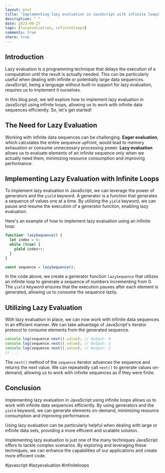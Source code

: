 ```yaml
---
layout: post
title: "Implementing lazy evaluation in JavaScript with infinite loops"
description: " "
date: 2023-09-27
tags: [lazyevaluation, infiniteloops]
comments: true
share: true
---
```


## Introduction
Lazy evaluation is a programming technique that delays the execution of a computation until the result is actually needed. This can be particularly useful when dealing with infinite or potentially large data sequences. JavaScript, being a language without built-in support for lazy evaluation, requires us to implement it ourselves.

In this blog post, we will explore how to implement lazy evaluation in JavaScript using infinite loops, allowing us to work with infinite data sequences efficiently. So, let's get started!

## The Need for Lazy Evaluation
Working with infinite data sequences can be challenging. **Eager evaluation**, which calculates the entire sequence upfront, would lead to memory exhaustion or consume unnecessary processing power. **Lazy evaluation** allows us to evaluate elements of an infinite sequence only when we actually need them, minimizing resource consumption and improving performance.

## Implementing Lazy Evaluation with Infinite Loops
To implement lazy evaluation in JavaScript, we can leverage the power of generators and the `yield` keyword. A generator is a function that generates a sequence of values one at a time. By utilizing the `yield` keyword, we can pause and resume the execution of a generator function, enabling lazy evaluation.

Here's an example of how to implement lazy evaluation using an infinite loop:

```javascript
function* lazySequence() {
  let index = 0;
  while (true) {
    yield index++;
  }
}

const sequence = lazySequence();
```

In the code above, we create a generator function `lazySequence` that utilizes an infinite loop to generate a sequence of numbers incrementing from 0. The `yield` keyword ensures that the execution pauses after each element is generated, allowing us to consume the sequence lazily.

## Utilizing Lazy Evaluation
With lazy evaluation in place, we can now work with infinite data sequences in an efficient manner. We can take advantage of JavaScript's iterator protocol to consume elements from the generated sequence.

```javascript
console.log(sequence.next().value); // Output: 0
console.log(sequence.next().value); // Output: 1
console.log(sequence.next().value); // Output: 2
// ...
```

The `next()` method of the `sequence` iterator advances the sequence and returns the next value. We can repeatedly call `next()` to generate values on-demand, allowing us to work with infinite sequences as if they were finite.

## Conclusion
Implementing lazy evaluation in JavaScript using infinite loops allows us to work with infinite data sequences efficiently. By using generators and the `yield` keyword, we can generate elements on-demand, minimizing resource consumption and improving performance.

Using lazy evaluation can be particularly helpful when dealing with large or infinite data sets, providing a more efficient and scalable solution.

Implementing lazy evaluation is just one of the many techniques JavaScript offers to tackle complex scenarios. By exploring and leveraging these techniques, we can enhance the capabilities of our applications and create more efficient code.

#javascript #lazyevaluation #infiniteloops
